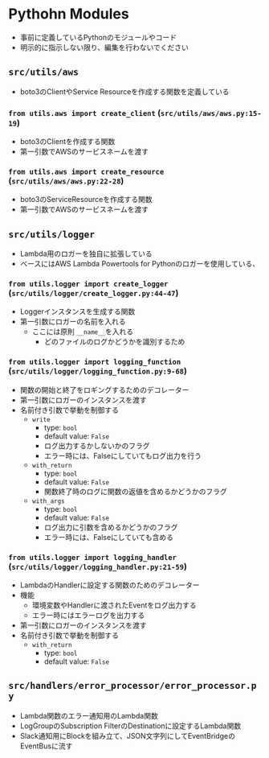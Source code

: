 # Pythohn Modules

- 事前に定義しているPythonのモジュールやコード
- 明示的に指示しない限り、編集を行わないでください

## `src/utils/aws`

- boto3のClientやService Resourceを作成する関数を定義している

### `from utils.aws import create_client` (`src/utils/aws/aws.py:15-19`)

- boto3のClientを作成する関数
- 第一引数でAWSのサービスネームを渡す

### `from utils.aws import create_resource` (`src/utils/aws/aws.py:22-28`)

- boto3のServiceResourceを作成する関数
- 第一引数でAWSのサービスネームを渡す

## `src/utils/logger`

- Lambda用のロガーを独自に拡張している
- ベースにはAWS Lambda Powertools for Pythonのロガーを使用している、

### `from utils.logger import create_logger` (`src/utils/logger/create_logger.py:44-47`)

- Loggerインスタンスを生成する関数
- 第一引数にロガーの名前を入れる
  - ここには原則 `__name__`を入れる
    - どのファイルのログかどうかを識別するため

### `from utils.logger import logging_function` (`src/utils/logger/logging_function.py:9-68`)

- 関数の開始と終了をロギングするためのデコレーター
- 第一引数にロガーのインスタンスを渡す
- 名前付き引数で挙動を制御する
  - `write`
    - type: `bool`
    - default value: `False`
    - ログ出力するかしないかのフラグ
    - エラー時には、Falseにしていてもログ出力を行う
  - `with_return`
    - type: `bool`
    - default value: `False`
    - 関数終了時のログに関数の返値を含めるかどうかのフラグ
  - `with_args`
    - type: `bool`
    - default value: `False`
    - ログ出力に引数を含めるかどうかのフラグ
    - エラー時には、Falseにしていても含める

### `from utils.logger import logging_handler` (`src/utils/logger/logging_handler.py:21-59`)

- LambdaのHandlerに設定する関数のためのデコレーター
- 機能
  - 環境変数やHandlerに渡されたEventをログ出力する
  - エラー時にはエラーログを出力する
- 第一引数にロガーのインスタンスを渡す
- 名前付き引数で挙動を制御する
  - `with_return`
    - type: `bool`
    - default value: `False`

## `src/handlers/error_processor/error_processor.py`

- Lambda関数のエラー通知用のLambda関数
- LogGroupのSubscription FilterのDestinationに設定するLambda関数
- Slack通知用にBlockを組み立て、JSON文字列にしてEventBridgeのEventBusに流す

